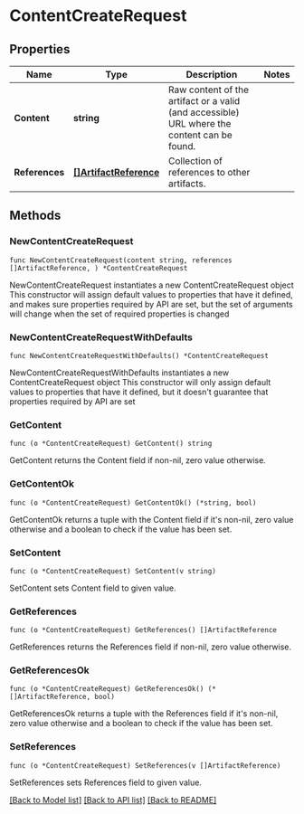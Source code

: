 # ContentCreateRequest

## Properties

Name | Type | Description | Notes
------------ | ------------- | ------------- | -------------
**Content** | **string** | Raw content of the artifact or a valid (and accessible) URL where the content can be found. | 
**References** | [**[]ArtifactReference**](ArtifactReference.md) | Collection of references to other artifacts. | 

## Methods

### NewContentCreateRequest

`func NewContentCreateRequest(content string, references []ArtifactReference, ) *ContentCreateRequest`

NewContentCreateRequest instantiates a new ContentCreateRequest object
This constructor will assign default values to properties that have it defined,
and makes sure properties required by API are set, but the set of arguments
will change when the set of required properties is changed

### NewContentCreateRequestWithDefaults

`func NewContentCreateRequestWithDefaults() *ContentCreateRequest`

NewContentCreateRequestWithDefaults instantiates a new ContentCreateRequest object
This constructor will only assign default values to properties that have it defined,
but it doesn't guarantee that properties required by API are set

### GetContent

`func (o *ContentCreateRequest) GetContent() string`

GetContent returns the Content field if non-nil, zero value otherwise.

### GetContentOk

`func (o *ContentCreateRequest) GetContentOk() (*string, bool)`

GetContentOk returns a tuple with the Content field if it's non-nil, zero value otherwise
and a boolean to check if the value has been set.

### SetContent

`func (o *ContentCreateRequest) SetContent(v string)`

SetContent sets Content field to given value.


### GetReferences

`func (o *ContentCreateRequest) GetReferences() []ArtifactReference`

GetReferences returns the References field if non-nil, zero value otherwise.

### GetReferencesOk

`func (o *ContentCreateRequest) GetReferencesOk() (*[]ArtifactReference, bool)`

GetReferencesOk returns a tuple with the References field if it's non-nil, zero value otherwise
and a boolean to check if the value has been set.

### SetReferences

`func (o *ContentCreateRequest) SetReferences(v []ArtifactReference)`

SetReferences sets References field to given value.



[[Back to Model list]](../README.md#documentation-for-models) [[Back to API list]](../README.md#documentation-for-api-endpoints) [[Back to README]](../README.md)


